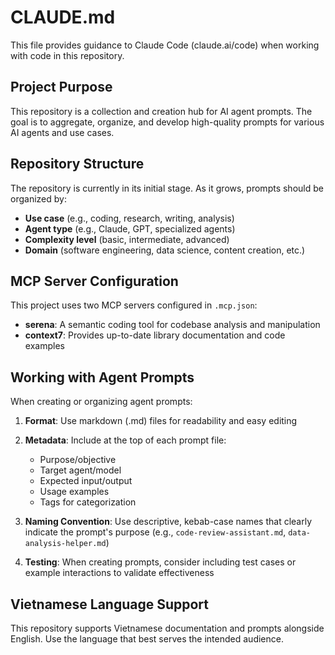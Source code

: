 # CLAUDE.md

This file provides guidance to Claude Code (claude.ai/code) when working with code in this repository.

## Project Purpose

This repository is a collection and creation hub for AI agent prompts. The goal is to aggregate, organize, and develop high-quality prompts for various AI agents and use cases.

## Repository Structure

The repository is currently in its initial stage. As it grows, prompts should be organized by:
- **Use case** (e.g., coding, research, writing, analysis)
- **Agent type** (e.g., Claude, GPT, specialized agents)
- **Complexity level** (basic, intermediate, advanced)
- **Domain** (software engineering, data science, content creation, etc.)

## MCP Server Configuration

This project uses two MCP servers configured in `.mcp.json`:

- **serena**: A semantic coding tool for codebase analysis and manipulation
- **context7**: Provides up-to-date library documentation and code examples

## Working with Agent Prompts

When creating or organizing agent prompts:

1. **Format**: Use markdown (.md) files for readability and easy editing
2. **Metadata**: Include at the top of each prompt file:
   - Purpose/objective
   - Target agent/model
   - Expected input/output
   - Usage examples
   - Tags for categorization

3. **Naming Convention**: Use descriptive, kebab-case names that clearly indicate the prompt's purpose (e.g., `code-review-assistant.md`, `data-analysis-helper.md`)

4. **Testing**: When creating prompts, consider including test cases or example interactions to validate effectiveness

## Vietnamese Language Support

This repository supports Vietnamese documentation and prompts alongside English. Use the language that best serves the intended audience.
